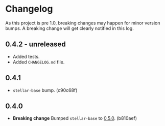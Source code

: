 # Changelog

As this project is pre 1.0, breaking changes may happen for minor version bumps. A breaking change will get clearly notified in this log.

## 0.4.2 - unreleased

* Added tests.
* Added `CHANGELOG.md` file.

## 0.4.1

* `stellar-base` bump. (c90c68f)

## 0.4.0

* **Breaking change** Bumped `stellar-base` to [0.5.0](https://github.com/stellar/js-stellar-base/blob/master/CHANGELOG.md#050). (b810aef)
